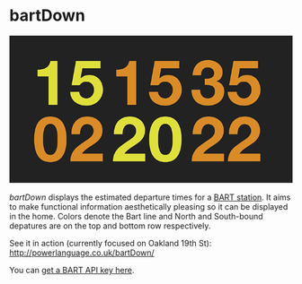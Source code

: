 # bartDown

![bartDown](/screenshots/bartDown.png)

_bartDown_ displays the estimated departure times for a [BART station](http://www.bart.gov/).  It aims to make functional information aesthetically pleasing so it can be displayed in the home.  Colors denote the Bart line and North and South-bound depatures are on the top and bottom row respectively.

See it in action (currently focused on Oakland 19th St): http://powerlanguage.co.uk/bartDown/

You can [get a BART API key here](https://api.bart.gov/docs/overview/index.aspx).
